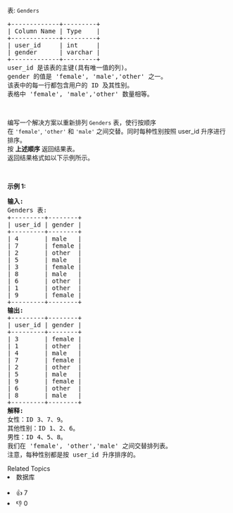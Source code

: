 <p>表: <code>Genders</code></p>

<pre>
+-------------+---------+
| Column Name | Type    |
+-------------+---------+
| user_id     | int     |
| gender      | varchar |
+-------------+---------+
user_id 是该表的主键(具有唯一值的列)。
gender 的值是 'female', 'male','other' 之一。
该表中的每一行都包含用户的 ID 及其性别。
表格中 'female', 'male','other' 数量相等。
</pre>

<p>&nbsp;</p>

<p>编写一个解决方案以重新排列 <code>Genders</code> 表，使行按顺序在&nbsp;<code>'female'</code>,&nbsp;<code>'other'</code>&nbsp;和&nbsp;<code>'male'</code>&nbsp;之间交替。同时每种性别按照&nbsp;user_id 升序进行排序。<br /> 按 <strong>上述顺序</strong> 返回结果表。<br /> 返回结果格式如以下示例所示。</p>

<p>&nbsp;</p>

<p><strong>示例 1:</strong></p>

<pre>
<strong>输入:</strong> 
Genders 表:
+---------+--------+
| user_id | gender |
+---------+--------+
| 4       | male   |
| 7       | female |
| 2       | other  |
| 5       | male   |
| 3       | female |
| 8       | male   |
| 6       | other  |
| 1       | other  |
| 9       | female |
+---------+--------+
<strong>输出:</strong> 
+---------+--------+
| user_id | gender |
+---------+--------+
| 3       | female |
| 1       | other  |
| 4       | male   |
| 7       | female |
| 2       | other  |
| 5       | male   |
| 9       | female |
| 6       | other  |
| 8       | male   |
+---------+--------+
<strong>解释:</strong> 
女性：ID 3、7、9。
其他性别：ID 1、2、6。
男性：ID 4、5、8。
我们在 'female', 'other','male' 之间交替排列表。
注意，每种性别都是按 user_id 升序排序的。
</pre>

<div><div>Related Topics</div><div><li>数据库</li></div></div><br><div><li>👍 7</li><li>👎 0</li></div>